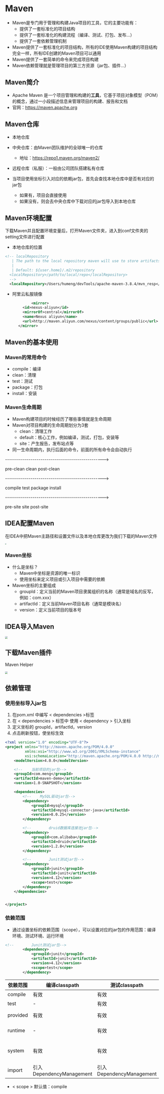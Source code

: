 # Maven

- Maven是专门用于管理和构建Java项目的工具，它的主要功能有：
  - 提供了一套标准化的项目结构
  - 提供了一套标准化的构建流程（编译、测试、打包、发布...）
  - 提供了一套依赖管理机制
- Maven提供了一套标准化的项目结构，所有的IDE使用Maven构建的项目结构完全一样，所有IDE创建的Maven项目可以通用
- Maven提供了一套简单的命令来完成项目构建
- Maven依赖管理就是管理项目的第三方资源（jar包、插件...）



## Maven简介

- Apache Maven 是一个项目管理和构建的**工具**，它基于项目对象模型（POM）的概念，通过一小段描述信息来管理项目的构建、报告和文档
- 官网：https://maven.apache.org



## Maven仓库

- 本地仓库

- 中央仓库：由Maven团队维护的全球唯一的仓库

  - 地址：https://repo1.maven.org/maven2/

- 远程仓库（私服）：一般由公司团队搭建私有仓库

  

- 当项目使用坐标引入对应的依赖jar包，首先会查找本地仓库中是否有对应的jar包

  - 如果有，项目会直接使用
  - 如果没有，则会去中央仓库中下载对应的jar包导入到本地仓库



## Maven环境配置

下载Maven并且配置环境变量后，打开Maven文件夹，进入到conf文件夹的setting文件进行配置

- 本地仓库的位置

```xml
<!-- localRepository
   | The path to the local repository maven will use to store artifacts.
   |
   | Default: ${user.home}/.m2/repository
  <localRepository>/path/to/local/repo</localRepository>
  -->
  <localRepository>/Users/humeng/devTools/apache-maven-3.8.4/mvn_resp</localRepository>
```

- 阿里云私服镜像

```xml
			<mirror>
        <id>nexus-aliyun</id>
        <mirrorOf>central</mirrorOf>
        <name>Nexus aliyun</name>
        <url>http://maven.aliyun.com/nexus/content/groups/public</url>
      </mirror>
```

## Maven的基本使用

### Maven的常用命令

- compile：编译
- clean：清理
- test：测试
- package：打包
- install：安装

### Maven生命周期

- Maven构建项目的时候经历了哪些事情就是生命周期
- Maven对项目构建的生命周期划分为3套
  - clean：清理工作
  - default：核心工作，例如编译，测试，打包，安装等
  - site：产生报告，发布站点等
- 同一生命周期内，执行后面的命令，前面的所有命令会自动执行

-------------------------------------------------->

pre-clean   clean   post-clean

-------------------------------------------------->

compile    test    package    install

-------------------------------------------------->

pre-site        site        post-site





## IDEA配置Maven

在IDEA中把Maven主路径和设置文件以及本地仓库更改为我们下载的Maven文件

<img src="https://gitee.com/xiaohugitee/tuchuang/raw/master/202203131959979.png" style="zoom:25%;" />

### Maven坐标

- 什么是坐标？
  - Maven中坐标是资源的唯一标识
  - 使用坐标来定义项目或引入项目中需要的依赖
- Maven坐标的主要组成
  - groupId：定义当前的Maven项目隶属组织的名称（通常是域名的反写，例如：com.xxx）
  - artifactId：定义当前Maven项目名称（通常是模块名）
  - version：定义当前项目的版本号



## IDEA导入Maven

<img src="https://gitee.com/xiaohugitee/tuchuang/raw/master/202203132012195.png" style="zoom: 50%;" />



## 下载Maven插件

Maven Helper

<img src="https://gitee.com/xiaohugitee/tuchuang/raw/master/202203132015730.png" style="zoom:50%;" />







## 依赖管理

### 使用坐标导入jar包

1. 在pom.xml 中编写 < dependencies >标签
2. 在 < dependencies > 标签中 使用 < dependency > 引入坐标
3. 定义坐标的 groupId，artifactId，version
4. 点击刷新按钮，使坐标生效

```xml
<?xml version="1.0" encoding="UTF-8"?>
<project xmlns="http://maven.apache.org/POM/4.0.0"
         xmlns:xsi="http://www.w3.org/2001/XMLSchema-instance"
         xsi:schemaLocation="http://maven.apache.org/POM/4.0.0 http://maven.apache.org/xsd/maven-4.0.0.xsd">
    <modelVersion>4.0.0</modelVersion>

    <!--    当前项目的jar包-->
    <groupId>com.meng</groupId>
    <artifactId>maven-demo</artifactId>
    <version>1.0-SNAPSHOT</version>

    <dependencies>
        <!--    MySQL驱动jar包-->
        <dependency>
            <groupId>mysql</groupId>
            <artifactId>mysql-connector-java</artifactId>
            <version>8.0.25</version>
        </dependency>

        <!--        druid数据库连接池jar包-->
        <dependency>
            <groupId>com.alibaba</groupId>
            <artifactId>druid</artifactId>
            <version>1.2.8</version>
        </dependency>

        <!--        Junit测试jar包-->
        <dependency>
            <groupId>junit</groupId>
            <artifactId>junit</artifactId>
            <version>4.12</version>
            <scope>test</scope>
        </dependency>
    </dependencies>


</project>
```

### 依赖范围

- 通过设置坐标的依赖范围（scope），可以设置对应的jar包的作用范围：编译环境、测试环境、运行环境

```xml
<!--        Junit测试jar包-->
        <dependency>
            <groupId>junit</groupId>
            <artifactId>junit</artifactId>
            <version>4.12</version>
            <scope>test</scope>
        </dependency>
```

| 依赖范围 | 编译classpath            | 测试classpath            | 运行classpath            | 例子            |
| -------- | ------------------------ | ------------------------ | ------------------------ | --------------- |
| compile  | 有效                     | 有效                     | 有效                     | logback         |
| test     | -                        | 有效                     | -                        | Junit           |
| provided | 有效                     | 有效                     | -                        | servlet-api     |
| runtime  | -                        | 有效                     | 有效                     | jdbc驱动        |
| system   | 有效                     | 有效                     | -                        | 存在本地的jar包 |
| import   | 引入DependencyManagement | 引入DependencyManagement | 引入DependencyManagement |                 |

- < scope > 默认值：compile



